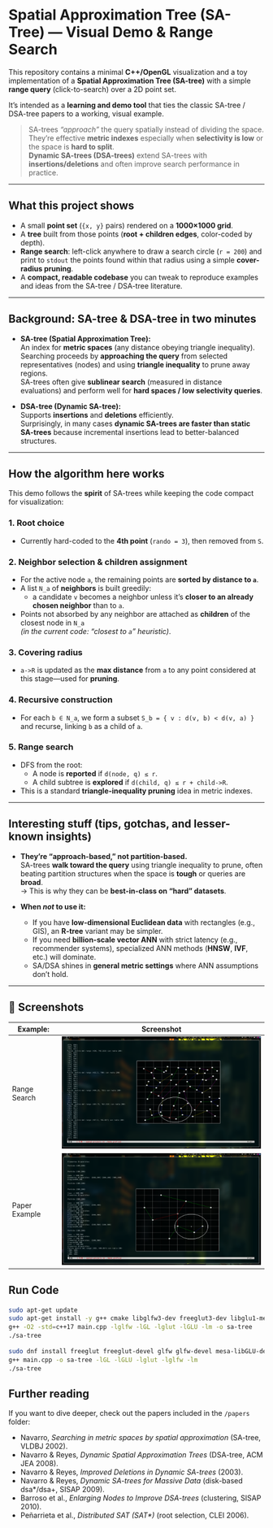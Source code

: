 # Spatial Approximation Tree (SA-Tree) — Visual Demo & Range Search

This repository contains a minimal **C++/OpenGL** visualization and a toy implementation of a **Spatial Approximation Tree (SA-tree)** with a simple **range query** (click-to-search) over a 2D point set.

It’s intended as a **learning and demo tool** that ties the classic SA-tree / DSA-tree papers to a working, visual example.

> SA-trees _“approach”_ the query spatially instead of dividing the space.  
> They’re effective **metric indexes** especially when **selectivity is low** or the space is **hard to split**.  
> **Dynamic SA-trees (DSA-trees)** extend SA-trees with **insertions/deletions** and often improve search performance in practice.

---

## What this project shows

- A small **point set** (`{x, y}` pairs) rendered on a **1000×1000 grid**.
- A **tree** built from those points (**root + children edges**, color-coded by depth).
- **Range search**: left-click anywhere to draw a search circle (`r = 200`) and print to `stdout` the points found within that radius using a simple **cover-radius pruning**.
- A **compact, readable codebase** you can tweak to reproduce examples and ideas from the SA-tree / DSA-tree literature.

---

## Background: SA-tree & DSA-tree in two minutes

- **SA-tree (Spatial Approximation Tree):**  
  An index for **metric spaces** (any distance obeying triangle inequality).  
  Searching proceeds by **approaching the query** from selected representatives (nodes) and using **triangle inequality** to prune away regions.  
  SA-trees often give **sublinear search** (measured in distance evaluations) and perform well for **hard spaces / low selectivity queries**.

- **DSA-tree (Dynamic SA-tree):**  
  Supports **insertions** and **deletions** efficiently.  
  Surprisingly, in many cases **dynamic SA-trees are faster than static SA-trees** because incremental insertions lead to better-balanced structures.

---

## How the algorithm here works

This demo follows the **spirit** of SA-trees while keeping the code compact for visualization:

### 1. Root choice

- Currently hard-coded to the **4th point** (`rando = 3`), then removed from `S`.

### 2. Neighbor selection & children assignment

- For the active node `a`, the remaining points are **sorted by distance to `a`**.
- A list `N_a` of **neighbors** is built greedily:
  - a candidate `v` becomes a neighbor unless it’s **closer to an already chosen neighbor** than to `a`.
- Points not absorbed by any neighbor are attached as **children** of the closest node in `N_a`  
  _(in the current code: “closest to `a`” heuristic)_.

### 3. Covering radius

- `a->R` is updated as the **max distance** from `a` to any point considered at this stage—used for **pruning**.

### 4. Recursive construction

- For each `b ∈ N_a`, we form a subset `S_b = { v : d(v, b) < d(v, a) }` and recurse, linking `b` as a child of `a`.

### 5. Range search

- DFS from the root:
  - A node is **reported** if `d(node, q) ≤ r`.
  - A child subtree is **explored** if `d(child, q) ≤ r + child->R`.
- This is a standard **triangle-inequality pruning** idea in metric indexes.

---

## Interesting stuff (tips, gotchas, and lesser-known insights)

- **They’re “approach-based,” not partition-based.**  
  SA-trees **walk toward the query** using triangle inequality to prune, often beating partition structures when the space is **tough** or queries are **broad**.  
  → This is why they can be **best-in-class on “hard” datasets**.

- **When _not_ to use it:**
  - If you have **low-dimensional Euclidean data** with rectangles (e.g., GIS), an **R-tree** variant may be simpler.
  - If you need **billion-scale vector ANN** with strict latency (e.g., recommender systems), specialized ANN methods (**HNSW**, **IVF**, etc.) will dominate.
  - SA/DSA shines in **general metric settings** where ANN assumptions don’t hold.

---

## 📸 Screenshots

| Example:      | Screenshot                                                                                |
| ------------- | ----------------------------------------------------------------------------------------- |
| Range Search  | <img src="readme-images/search_by_radio.png" alt="Range search" width="600"/>             |
| Paper Example | <img src="readme-images/paper_example.png" alt="Paper example reproduction" width="600"/> |

## Run Code

```bash
sudo apt-get update
sudo apt-get install -y g++ cmake libglfw3-dev freeglut3-dev libglu1-mesa-dev
g++ -O2 -std=c++17 main.cpp -lglfw -lGL -lglut -lGLU -lm -o sa-tree
./sa-tree
```

```bash
sudo dnf install freeglut freeglut-devel glfw glfw-devel mesa-libGLU-devel
g++ main.cpp -o sa-tree -lGL -lGLU -lglut -lglfw -lm
./sa-tree
```

## Further reading

If you want to dive deeper, check out the papers included in the `/papers` folder:

- Navarro, _Searching in metric spaces by spatial approximation_ (SA-tree, VLDBJ 2002).
- Navarro & Reyes, _Dynamic Spatial Approximation Trees_ (DSA-tree, ACM JEA 2008).
- Navarro & Reyes, _Improved Deletions in Dynamic SA-trees_ (2003).
- Navarro & Reyes, _Dynamic SA-trees for Massive Data_ (disk-based dsa\*/dsa+, SISAP 2009).
- Barroso et al., _Enlarging Nodes to Improve DSA-trees_ (clustering, SISAP 2010).
- Peñarrieta et al., _Distributed SAT (SAT\*)_ (root selection, CLEI 2006).

```

```
